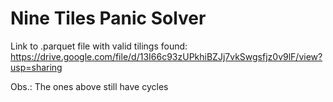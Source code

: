 # Nine Tiles Panic Solver

Link to .parquet file with valid tilings found: https://drive.google.com/file/d/13I66c93zUPkhiBZJj7vkSwgsfjz0v9lF/view?usp=sharing

Obs.: The ones above still have cycles
